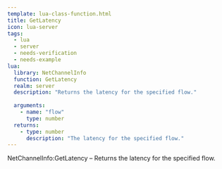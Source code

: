 ```yaml
---
template: lua-class-function.html
title: GetLatency
icon: lua-server
tags:
  - lua
  - server
  - needs-verification
  - needs-example
lua:
  library: NetChannelInfo
  function: GetLatency
  realm: server
  description: "Returns the latency for the specified flow."
  
  arguments:
    - name: "flow"
      type: number
  returns:
    - type: number
      description: "The latency for the specified flow."
---
```


<div class="lua__search__keywords">
NetChannelInfo:GetLatency &#x2013; Returns the latency for the specified flow.
</div>
